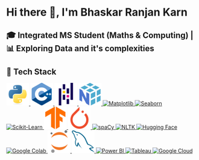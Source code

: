 # Hi there 👋, I'm Bhaskar Ranjan Karn

## 🎓 Integrated MS Student (Maths & Computing) | 📊 Exploring Data and it's complexities


<!--
**bhaskarkarn1/bhaskarkarn1** is a ✨ _special_ ✨ repository because its `README.md` (this file) appears on your GitHub profile.

Here are some ideas to get you started:

- 🔭 I’m currently working on ...
- 🌱 I’m currently learning ...
- 👯 I’m looking to collaborate on ...
- 🤔 I’m looking for help with ...
- 💬 Ask me about ...
- 📫 How to reach me: ...
- 😄 Pronouns: ...
- ⚡ Fun fact: ...
-->
## 🧰 Tech Stack  

<p align="left">  
  <!-- Core Languages -->
  <a href="https://www.python.org/doc/" target="_blank"> 
    <img src="https://raw.githubusercontent.com/devicons/devicon/master/icons/python/python-original.svg" alt="Python" width="60" height="60"/> 
  </a> 
  <a href="https://isocpp.org/" target="_blank"> 
    <img src="https://raw.githubusercontent.com/devicons/devicon/master/icons/cplusplus/cplusplus-original.svg" alt="C++" width="60" height="60"/> 
  </a>  

  <!-- Data Analysis & Visualization -->
  <a href="https://pandas.pydata.org/docs/" target="_blank"> 
    <img src="https://raw.githubusercontent.com/devicons/devicon/master/icons/pandas/pandas-original.svg" alt="Pandas" width="60" height="60"/> 
  </a> 
  <a href="https://numpy.org/doc/" target="_blank"> 
    <img src="https://raw.githubusercontent.com/devicons/devicon/master/icons/numpy/numpy-original.svg" alt="NumPy" width="60" height="60"/> 
  </a> 
  <a href="https://matplotlib.org/stable/contents.html" target="_blank"> 
    <img src="https://matplotlib.org/stable/_static/logo2.svg" alt="Matplotlib" width="60" height="60"/> 
  </a> 
  <a href="https://seaborn.pydata.org/" target="_blank"> 
    <img src="https://seaborn.pydata.org/_static/logo-wide-lightbg.svg" alt="Seaborn" width="60" height="60"/> 
  </a>  

  <!-- Machine Learning & NLP -->
  <a href="https://scikit-learn.org/stable/" target="_blank"> 
    <img src="https://raw.githubusercontent.com/scikit-learn/scikit-learn/main/doc/logos/scikit-learn-logo-notext.svg" alt="Scikit-Learn" width="60" height="60"/> 
  </a> 
  <a href="https://www.tensorflow.org/learn" target="_blank"> 
    <img src="https://raw.githubusercontent.com/devicons/devicon/master/icons/tensorflow/tensorflow-original.svg" alt="TensorFlow" width="60" height="60"/> 
  </a> 
  <a href="https://pytorch.org/docs/stable/index.html" target="_blank"> 
    <img src="https://raw.githubusercontent.com/devicons/devicon/master/icons/pytorch/pytorch-original.svg" alt="PyTorch" width="60" height="60"/> 
  </a> 
  <a href="https://spacy.io/usage" target="_blank"> 
    <img src="https://raw.githubusercontent.com/explosion/spacy-models/master/meta/icons/spacy-logo.svg" alt="spaCy" width="60" height="60"/> 
  </a> 
  <a href="https://www.nltk.org/" target="_blank"> 
    <img src="https://miro.medium.com/v2/resize:fit:512/format:webp/1*7i5E-7e6-Rqup8w2tF0-VA.png" alt="NLTK" width="60" height="60"/> 
  </a> 
  <a href="https://huggingface.co/docs" target="_blank"> 
    <img src="https://huggingface.co/front/assets/huggingface_logo-noborder.svg" alt="Hugging Face" width="60" height="60"/> 
  </a>  

  <!-- Platforms & Tools -->
  <a href="https://colab.research.google.com/notebooks/intro.ipynb" target="_blank"> 
    <img src="https://colab.research.google.com/img/colab_favicon_256px.png" alt="Google Colab" width="60" height="60"/> 
  </a> 
  <a href="https://jupyter.org/" target="_blank"> 
    <img src="https://raw.githubusercontent.com/devicons/devicon/master/icons/jupyter/jupyter-original.svg" alt="Jupyter" width="60" height="60"/> 
  </a> 
  <a href="https://www.mysql.com/" target="_blank"> 
    <img src="https://raw.githubusercontent.com/devicons/devicon/master/icons/mysql/mysql-original.svg" alt="MySQL" width="60" height="60"/> 
  </a> 
  <a href="https://powerbi.microsoft.com/en-us/documentation/" target="_blank"> 
    <img src="https://upload.wikimedia.org/wikipedia/commons/c/cf/New_Power_BI_Logo.svg" alt="Power BI" width="60" height="60"/> 
  </a> 
  <a href="https://www.tableau.com/learn/training" target="_blank"> 
    <img src="https://raw.githubusercontent.com/gilbarbara/logos/main/logos/tableau-icon.svg" alt="Tableau" width="60" height="60"/> 
  </a> 
  <a href="https://cloud.google.com/docs" target="_blank"> 
    <img src="https://www.vectorlogo.zone/logos/google_cloud/google_cloud-icon.svg" alt="Google Cloud" width="60" height="60"/> 
  </a> 
</p>
